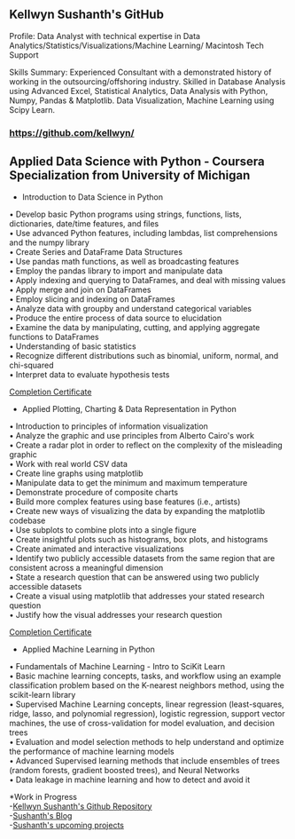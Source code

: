 ## Kellwyn Sushanth's GitHub

Profile: Data Analyst with technical expertise in Data Analytics/Statistics/Visualizations/Machine Learning/ Macintosh Tech Support

Skills Summary: Experienced Consultant with a demonstrated history of working in the outsourcing/offshoring industry. Skilled in Database Analysis using Advanced Excel, Statistical Analytics, Data Analysis with Python, Numpy, Pandas & Matplotlib. Data Visualization, Machine Learning using Scipy Learn.
### https://github.com/kellwyn/

## Applied Data Science with Python - Coursera Specialization from University of Michigan

- Introduction to Data Science in Python

•	Develop basic Python programs using strings, functions, lists, dictionaries, date/time features, and files  
•	Use advanced Python features, including lambdas, list comprehensions and the numpy library  
•	Create Series and DataFrame Data Structures  
•	Use pandas math functions, as well as broadcasting features  
•	Employ the pandas library to import and manipulate data  
•	Apply indexing and querying to DataFrames, and deal with missing values  
•	Apply merge and join on DataFrames  
•	Employ slicing and indexing on DataFrames  
•	Analyze data with groupby and understand categorical variables  
•	Produce the entire process of data source to elucidation  
•	Examine the data by manipulating, cutting, and applying aggregate functions to DataFrames  
•	Understanding of basic statistics  
•	Recognize different distributions such as binomial, uniform, normal, and chi-squared  
•	Interpret data to evaluate hypothesis tests  

[Completion Certificate](https://www.coursera.org/account/accomplishments/certificate/JGNN2HM7DBG6)
  

- Applied Plotting, Charting & Data Representation in Python

•	Introduction to principles of information visualization  
•	Analyze the graphic and use principles from Alberto Cairo's work   
•	Create a radar plot in order to reflect on the complexity of the misleading graphic   
•	Work with real world CSV data   
•	Create line graphs using matplotlib   
•	Manipulate data to get the minimum and maximum temperature   
•	Demonstrate procedure of composite charts  
•	Build more complex features using base features (i.e., artists)  
•	Create new ways of visualizing the data by expanding the matplotlib codebase  
•	Use subplots to combine plots into a single figure  
•	Create insightful plots such as histograms, box plots, and histograms  
•	Create animated and interactive visualizations  
•	Identify two publicly accessible datasets from the same region that are consistent across a meaningful dimension  
•	State a research question that can be answered using two publicly accessible datasets  
•	Create a visual using matplotlib that addresses your stated research question  
•	Justify how the visual addresses your research question  

[Completion Certificate](https://www.coursera.org/account/accomplishments/certificate/QCZU692SW363)
  

- Applied Machine Learning in Python

•	Fundamentals of Machine Learning - Intro to SciKit Learn  
•	Basic machine learning concepts, tasks, and workflow using an example classification problem based on the K-nearest neighbors method, using the scikit-learn library  
• Supervised Machine Learning concepts, linear regression (least-squares, ridge, lasso, and polynomial regression), logistic regression, support vector machines, the use of cross-validation for model evaluation, and decision trees  
• Evaluation and model selection methods to help understand and optimize the performance of machine learning models  
• Advanced Supervised learning methods that include ensembles of trees (random forests, gradient boosted trees), and Neural Networks  
• Data leakage in machine learning and how to detect and avoid it  

*Work in Progress  
-[Kellwyn Sushanth's Github Repository](https://github.com/kellwyn/)  
-[Sushanth's Blog](https://datasciencefuture.wordpress.com/)  
-[Sushanth's upcoming projects](https://github.com/kellwyn/kellwyn.github.io/tree/master/CricketIPLProj)  
